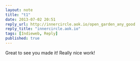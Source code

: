 ```yaml
---
layout: note
title: "t1"
date: 2013-07-02 20:51
reply_url: http://innercircle.aok.io/open_garden_any_good
reply_title: "innercircle.aok.io"
tags: [Indieweb, Reply]
published: true
---
```

Great to see you made it!  Really nice work! 